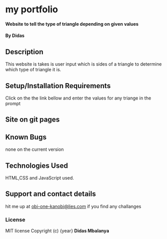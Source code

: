 # my portfolio
#### Website to tell the type of triangle depending on given values
#### By **Didas**
## Description
This website is takes is user input which is sides of a triangle to determine which type of triangle it is.

## Setup/Installation Requirements
Click on the the link bellow and enter the values for any triange in the prompt
## Site on git pages

## Known Bugs
none on the current version
## Technologies Used
HTML,CSS and JavaScript used.
## Support and contact details
hit me up at obi-one-kanobi@lies.com if you find any challanges
### License
MIT license
Copyright (c) {year} **Didas Mbalanya**